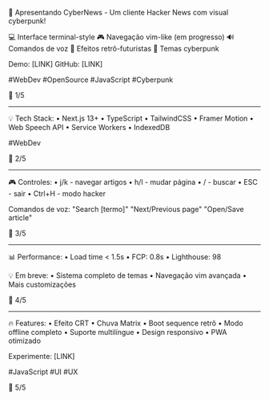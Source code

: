 🚀 Apresentando CyberNews - Um cliente Hacker News com visual cyberpunk!

💻 Interface terminal-style
🎮 Navegação vim-like (em progresso)
🔊 Comandos de voz
🌟 Efeitos retrô-futuristas
🎨 Temas cyberpunk

Demo: [LINK]
GitHub: [LINK]

#WebDev #OpenSource #JavaScript #Cyberpunk

🧵 1/5

---
💡 Tech Stack:
• Next.js 13+
• TypeScript
• TailwindCSS
• Framer Motion
• Web Speech API
• Service Workers
• IndexedDB

#WebDev

🧵 2/5

---
🎮 Controles:
• j/k - navegar artigos
• h/l - mudar página
• / - buscar
• ESC - sair
• Ctrl+H - modo hacker

Comandos de voz:
"Search [termo]"
"Next/Previous page"
"Open/Save article"

🧵 3/5

---
📊 Performance:
• Load time < 1.5s
• FCP: 0.8s
• Lighthouse: 98

💡 Em breve:
• Sistema completo de temas
• Navegação vim avançada
• Mais customizações

🧵 4/5

---
🔥 Features:
• Efeito CRT
• Chuva Matrix
• Boot sequence retrô
• Modo offline completo
• Suporte multilíngue
• Design responsivo
• PWA otimizado

Experimente: [LINK]

#JavaScript #UI #UX

🧵 5/5